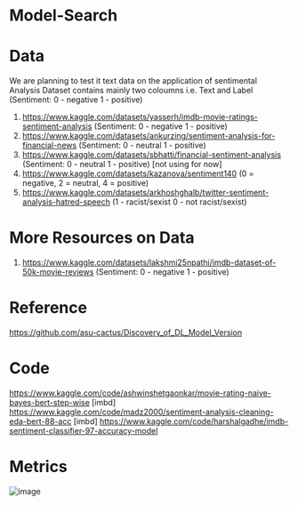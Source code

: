 # Model-Search


# Data
We are planning to test it text data on the application of sentimental Analysis
Dataset contains mainly two coloumns i.e. Text and Label (Sentiment: 0 - negative 1 - positive)
1. https://www.kaggle.com/datasets/yasserh/imdb-movie-ratings-sentiment-analysis (Sentiment: 0 - negative 1 - positive)
2. https://www.kaggle.com/datasets/ankurzing/sentiment-analysis-for-financial-news (Sentiment: 0 - neutral 1 - positive)
3. https://www.kaggle.com/datasets/sbhatti/financial-sentiment-analysis (Sentiment: 0 - neutral 1 - positive) [not using for now]
4. https://www.kaggle.com/datasets/kazanova/sentiment140  (0 = negative, 2 = neutral, 4 = positive)
5. https://www.kaggle.com/datasets/arkhoshghalb/twitter-sentiment-analysis-hatred-speech (1 - racist/sexist  0 - not racist/sexist)

# More Resources on Data
1. https://www.kaggle.com/datasets/lakshmi25npathi/imdb-dataset-of-50k-movie-reviews (Sentiment: 0 - negative 1 - positive)


# Reference 
https://github.com/asu-cactus/Discovery_of_DL_Model_Version

# Code
https://www.kaggle.com/code/ashwinshetgaonkar/movie-rating-naive-bayes-bert-step-wise [imbd]
https://www.kaggle.com/code/madz2000/sentiment-analysis-cleaning-eda-bert-88-acc [imbd]
https://www.kaggle.com/code/harshalgadhe/imdb-sentiment-classifier-97-accuracy-model

# Metrics
![image](https://user-images.githubusercontent.com/40122399/161122031-4cb96be5-34a0-4464-809f-dcb1527df1d7.png)

